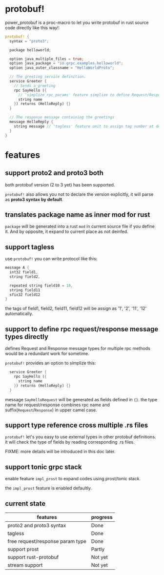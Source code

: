 # protobuf!

power_protobuf is a proc-macro to let you write protobuf in rust source code directly like this way!:

```rust
protobuf! {
  syntax = "proto3";

  package helloworld;

  option java_multiple_files = true;
  option java_package = "io.grpc.examples.helloworld";
  option java_outer_classname = "HelloWorldProto";

  // The greeting service definition.
  service Greeter {
    // Sends a greeting
    rpc SayHello ({
      // 'simplize_rpc_params' feature simplize to define Request/Response messages for rpc
      string name
    }) returns (HelloReply) {}
  }

  // The response message containing the greetings
  message HelloReply {
    string message // 'tagless' feature omit to assign tag number at design stage, it will do auto-increment as by refering previous number
  }
}
```

# features

## support proto2 and proto3 both

both protobuf version (2 to 3 yet) has been supported.

`protobuf!` also allows you not to declare the version explicitly, it will parse as **proto3 syntax by default**.

## translates package name as inner mod for rust

`package` will be generated into a rust `mod` in current source file if you define it. And by opposite, it expand to current place as not deinfed.

## support tagless

use `protobuf!` you can write protocol like this:

```rust
message A {
  int32 field1,
  string field2,

  repeated string field10 = 10,
  string field11
  sfix32 field12
}
```

the tags of field1, field2, field11, field12 will be assign as '1', '2', '11', '12' automatically.

## support to define rpc request/response message types directly

defines Request and Response message types for multiple rpc methods would be a redundant work for sometime.

`protobuf!` provides an option to simplize this:

```rust
  service Greeter {
    rpc SayHello ({
      string name
    }) returns (HelloReply) {}
  }
```

message `SayHelloRequest` will be generated as fields defined in `{}`. the type name for request/response combines rpc name and suffix(`Request`/`Response`) in upper camel case.

## support type reference cross multiple .rs files

`protobuf!` let's you easy to use external types in other protobuf definitions. it will check the type of fields by reading corresponding .rs files.

FIXME: more details will be introduced in this doc later.

## support tonic grpc stack

enable feature `impl_prost` to expand codes using prost/tonic stack.

the `impl_prost` feature is enabled defaultly.

## current state

| features                         | progress |
| -------------------------------- | -------- |
| proto2 and proto3 syntax         | Done     |
| tagless                          | Done     |
| free request/response param type | Done     |
| support prost                    | Partly   |
| support rust-protobuf            | Not yet  |
| stream support                   | Not yet  |

